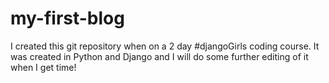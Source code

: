 # my-first-blog

I created this git repository when on a 2 day #djangoGirls coding course.  It was created in Python and Django and I will do some further editing of it when I get time!
